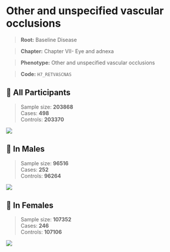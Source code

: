 # Other and unspecified vascular occlusions

> **Root:** Baseline Disease  

> **Chapter:** Chapter VII- Eye and adnexa  

> **Phenotype:** Other and unspecified vascular occlusions  

> **Code:** `H7_RETVASCNAS`

## 🧪 All Participants  
> Sample size: **203868**  
> Cases: **498**  
> Controls: **203370**
<img src="/Disease/Figures/ALL/Incidence/H7_RETVASCNAS.png"/>
<CsvTable src="/Disease_Data/ALL/Incidence/COX_H7_RETVASCNAS.csv" label="🔍 View full results" />

## 👨 In Males  
> Sample size: **96516**  
> Cases: **252**  
> Controls: **96264**
<img src="/Disease/Figures/Male/Incidence/H7_RETVASCNAS.png"/>
<CsvTable src="/Disease_Data/Male/Incidence/COX_H7_RETVASCNAS.csv" label="🔍 View full results" />

## 👩 In Females  
> Sample size: **107352**  
> Cases: **246**  
> Controls: **107106**
<img src="/Disease/Figures/Female/Incidence/H7_RETVASCNAS.png"/>
<CsvTable src="/Disease_Data/Female/Incidence/COX_H7_RETVASCNAS.csv" label="🔍 View full results" />
